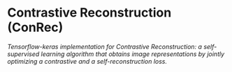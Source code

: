 # Contrastive Reconstruction (ConRec)

*Tensorflow-keras implementation for Contrastive Reconstruction: a self-supervised learning algorithm that obtains image representations by jointly optimizing a contrastive and a self-reconstruction loss.*
